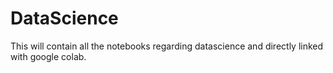 # DataScience
This will contain all the notebooks regarding datascience and directly linked with google colab.
